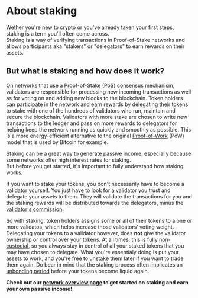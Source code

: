 # About staking

Wether you're new to crypto or you've already taken your first steps, staking is a term you'll often come across. <br> 
Staking is a way of verifying transactions in Proof-of-Stake networks and allows participants aka "stakers" or "delegators" to earn rewards on their assets.

## But what is staking and how does it work? 

On networks that use a [Proof-of-Stake](Proof_of_Stake.md) (PoS) consensus mechanism, validators are responsible for processing new incoming transactions as well as for voting on and adding new blocks to the blockchain. Token holders can participate in the network and earn rewards by delegating their tokens to stake with one of the hundreds of validators who run, maintain and secure the blockchain. Validators with more stake are chosen to write new transactions to the ledger and pass on more rewards to delegators for helping keep the network running as quickly and smoothly as possible.
This is a more energy-efficient alternative to the original [Proof-of-Work](Proof_of_work.md) (PoW) model that is used by Bitcoin for example. 

Staking can be a great way to generate passive income, especially because some networks offer high interest rates for staking. <br>
But before you get started, it's important to fully understand how staking works.

If you want to stake your tokens, you don't necessarily have to become a validator yourself. You just have to look for a validator you trust and delegate your assets to them. They will validate the transactions for you and the staking rewards will be distributed towards the delegators, minus the [validator's commission](Validator_fee.md).

So with staking, token holders assigns some or all of their tokens to a one or more validatos, which helps increase those validators’ voting weight. Delegating your tokens to a validator however, does **not** give the validator ownership or control over your tokens. At all times, this is fully [non-custodial](Non_custodial.md), so you always stay in control of all your staked tokens that you may have chosen to delegate. What you're essentialy doing is put your assets to work, and you're free to unstake them later if you want to trade them again. Do bear in mind that the staking process often implicates an [unbonding period](Unbonding_period.md) before your tokens become liquid again.


**Check out our [network overview page](Networks.md) to get started on staking and earn your own passive income!**
